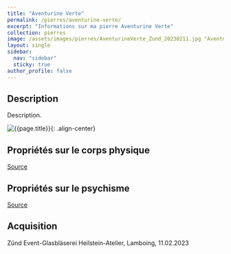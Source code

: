```yaml
---
title: "Aventurine Verte"
permalink: /pierres/aventurine-verte/
excerpt: "Informations sur ma pierre Aventurine Verte"
collection: pierres
image: /assets/images/pierres/AventurineVerte_Zund_20230211.jpg "Aventurine Verte"
layout: single
sidebar:
  nav: "sidebar"
  sticky: true
author_profile: false
---
```


## Description
Description.

![{{page.title}}]({{page.image}} "Aventurine Verte"){: .align-center}

## Propriétés sur le corps physique


[Source](https://)


## Propriétés sur le psychisme


[Source](https://)

## Acquisition
Zünd Event-Glasbläserei Heilstein-Atelier, Lamboing, 11.02.2023

